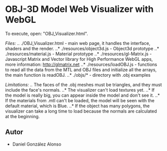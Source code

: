 OBJ-3D Model Web Visualizer with WebGL
====
To execute, open: "OBJ_Visualizer.html".

*Files:
..* ./OBJ_Visualizer.html 		- main web page, it handles the interface, shaders and the render.
..* ./resources/object3d.js		- Object3d prototype
..* ./resources/material.js		- Material prototype
..* ./resources/gl-Matrix.js 	- Javascript Matrix and Vector library for High Performance WebGL apps, more information: http://glmatrix.net
..* ./resources/loadOBJ.js 		- functions to read all the data from the MTL and OBJ files and initialize all the arrays, the main function is readOBJ.
..* ./objs/*					- directory with .obj examples

*Limitations:
..* The faces of the .obj meshes must be triangles, and they must include the face's normals.
..* The visualizer can't load textures yet.
..* If the model is really big, you can appear inside the model and don't see it.
..* If the materials from .mtl can't be loaded, the model will be seen with the default material, which is Blue.
..* If the object has many polygons, the visualizer can take a long time to load because the normals are calculated at the beginning.

Autor
----
- Daniel González Alonso
